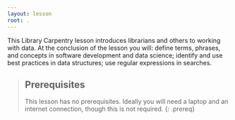 ```yaml
---
layout: lesson
root: .
---
```

This Library Carpentry lesson introduces librarians and others to working with data. At the conclusion of the lesson you will: define terms, phrases, and concepts in software development and data science; identify and use best practices in data structures; use regular expressions in searches.

> ## Prerequisites
>
> This lesson has no prerequisites. Ideally you will need a laptop and an internet connection, though this is not required.
{: .prereq}
